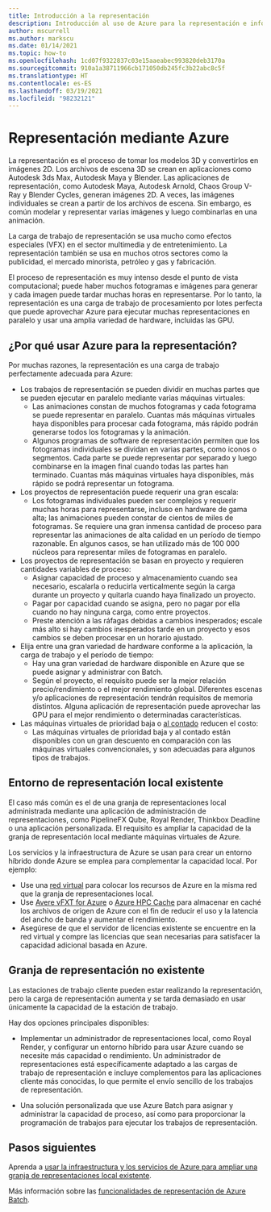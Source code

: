 ```yaml
---
title: Introducción a la representación
description: Introducción al uso de Azure para la representación e información general de las funcionalidades de representación con Azure Batch
author: mscurrell
ms.author: markscu
ms.date: 01/14/2021
ms.topic: how-to
ms.openlocfilehash: 1cd07f9322837c03e15aaeabec993820deb3170a
ms.sourcegitcommit: 910a1a38711966cb171050db245fc3b22abc8c5f
ms.translationtype: HT
ms.contentlocale: es-ES
ms.lasthandoff: 03/19/2021
ms.locfileid: "98232121"
---
```

# <a name="rendering-using-azure"></a>Representación mediante Azure

La representación es el proceso de tomar los modelos 3D y convertirlos en imágenes 2D. Los archivos de escena 3D se crean en aplicaciones como Autodesk 3ds Max, Autodesk Maya y Blender.  Las aplicaciones de representación, como Autodesk Maya, Autodesk Arnold, Chaos Group V-Ray y Blender Cycles, generan imágenes 2D.  A veces, las imágenes individuales se crean a partir de los archivos de escena. Sin embargo, es común modelar y representar varias imágenes y luego combinarlas en una animación.

La carga de trabajo de representación se usa mucho como efectos especiales (VFX) en el sector multimedia y de entretenimiento. La representación también se usa en muchos otros sectores como la publicidad, el mercado minorista, petróleo y gas y fabricación.

El proceso de representación es muy intenso desde el punto de vista computacional; puede haber muchos fotogramas e imágenes para generar y cada imagen puede tardar muchas horas en representarse.  Por lo tanto, la representación es una carga de trabajo de procesamiento por lotes perfecta que puede aprovechar Azure para ejecutar muchas representaciones en paralelo y usar una amplia variedad de hardware, incluidas las GPU.

## <a name="why-use-azure-for-rendering"></a>¿Por qué usar Azure para la representación?

Por muchas razones, la representación es una carga de trabajo perfectamente adecuada para Azure:

* Los trabajos de representación se pueden dividir en muchas partes que se pueden ejecutar en paralelo mediante varias máquinas virtuales:
  * Las animaciones constan de muchos fotogramas y cada fotograma se puede representar en paralelo.  Cuantas más máquinas virtuales haya disponibles para procesar cada fotograma, más rápido podrán generarse todos los fotogramas y la animación.
  * Algunos programas de software de representación permiten que los fotogramas individuales se dividan en varias partes, como iconos o segmentos.  Cada parte se puede representar por separado y luego combinarse en la imagen final cuando todas las partes han terminado.  Cuantas más máquinas virtuales haya disponibles, más rápido se podrá representar un fotograma.
* Los proyectos de representación puede requerir una gran escala:
  * Los fotogramas individuales pueden ser complejos y requerir muchas horas para representarse, incluso en hardware de gama alta; las animaciones pueden constar de cientos de miles de fotogramas.  Se requiere una gran inmensa cantidad de proceso para representar las animaciones de alta calidad en un período de tiempo razonable.  En algunos casos, se han utilizado más de 100 000 núcleos para representar miles de fotogramas en paralelo.
* Los proyectos de representación se basan en proyecto y requieren cantidades variables de proceso:
  * Asignar capacidad de proceso y almacenamiento cuando sea necesario, escalarla o reducirla verticalmente según la carga durante un proyecto y quitarla cuando haya finalizado un proyecto.
  * Pagar por capacidad cuando se asigna, pero no pagar por ella cuando no hay ninguna carga, como entre proyectos.
  * Preste atención a las ráfagas debidas a cambios inesperados; escale más alto si hay cambios inesperados tarde en un proyecto y esos cambios se deben procesar en un horario ajustado.
* Elija entre una gran variedad de hardware conforme a la aplicación, la carga de trabajo y el período de tiempo:
  * Hay una gran variedad de hardware disponible en Azure que se puede asignar y administrar con Batch.
  * Según el proyecto, el requisito puede ser la mejor relación precio/rendimiento o el mejor rendimiento global.  Diferentes escenas y/o aplicaciones de representación tendrán requisitos de memoria distintos.  Alguna aplicación de representación puede aprovechar las GPU para el mejor rendimiento o determinadas características. 
* Las máquinas virtuales de prioridad baja o [al contado](https://azure.microsoft.com/pricing/spot/) reducen el costo:
  * Las máquinas virtuales de prioridad baja y al contado están disponibles con un gran descuento en comparación con las máquinas virtuales convencionales, y son adecuadas para algunos tipos de trabajos.
  
## <a name="existing-on-premises-rendering-environment"></a>Entorno de representación local existente

El caso más común es el de una granja de representaciones local administrada mediante una aplicación de administración de representaciones, como PipelineFX Qube, Royal Render, Thinkbox Deadline o una aplicación personalizada.  El requisito es ampliar la capacidad de la granja de representación local mediante máquinas virtuales de Azure.

Los servicios y la infraestructura de Azure se usan para crear un entorno híbrido donde Azure se emplea para complementar la capacidad local. Por ejemplo:

* Use una [red virtual](../virtual-network/virtual-networks-overview.md) para colocar los recursos de Azure en la misma red que la granja de representaciones local.
* Use [Avere vFXT for Azure](../avere-vfxt/avere-vfxt-overview.md) o [Azure HPC Cache](../hpc-cache/hpc-cache-overview.md) para almacenar en caché los archivos de origen de Azure con el fin de reducir el uso y la latencia del ancho de banda y aumentar el rendimiento.
* Asegúrese de que el servidor de licencias existente se encuentre en la red virtual y compre las licencias que sean necesarias para satisfacer la capacidad adicional basada en Azure.

## <a name="no-existing-render-farm"></a>Granja de representación no existente

Las estaciones de trabajo cliente pueden estar realizando la representación, pero la carga de representación aumenta y se tarda demasiado en usar únicamente la capacidad de la estación de trabajo.

Hay dos opciones principales disponibles:

* Implementar un administrador de representaciones local, como Royal Render, y configurar un entorno híbrido para usar Azure cuando se necesite más capacidad o rendimiento. Un administrador de representaciones está específicamente adaptado a las cargas de trabajo de representación e incluye complementos para las aplicaciones cliente más conocidas, lo que permite el envío sencillo de los trabajos de representación.

* Una solución personalizada que use Azure Batch para asignar y administrar la capacidad de proceso, así como para proporcionar la programación de trabajos para ejecutar los trabajos de representación.

## <a name="next-steps"></a>Pasos siguientes

 Aprenda a [usar la infraestructura y los servicios de Azure para ampliar una granja de representaciones local existente](https://azure.microsoft.com/solutions/high-performance-computing/rendering/).

Más información sobre las [funcionalidades de representación de Azure Batch](batch-rendering-functionality.md).
